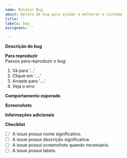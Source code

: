```yaml
---
name: Relatar Bug
about: Relato de bug para ajudar a melhorar o sistema
title: ''
labels: bug
assignees: ''

---
```


**Descrição do bug**  
<!-- Descreva de forma clara e concisa sobre o bug. -->

**Para reproduzir**  
Passos para reproduzir o bug:
1. Vá para '...'
2. Clique em '....'
3. Arraste para '....'
4. Veja o erro

**Comportamento esperado**  
<!-- Descreva de forma clara e concisa do comportamento esperado do sistema. -->

**Screenshots**  
<!-- Se aplicável, adicione imagens da tela para ajudar a explicar o seu problema. -->

**Informações adicionais**  
<!-- Comente outra informação relevante sobre o seu problema aqui. -->

**Checklist**  
- [ ] A issue possui nome significativo.
- [ ] A issue possui descrição significativa.
- [ ] A issue possui screenshots quando necessário.
- [ ] A issue possui labels.
